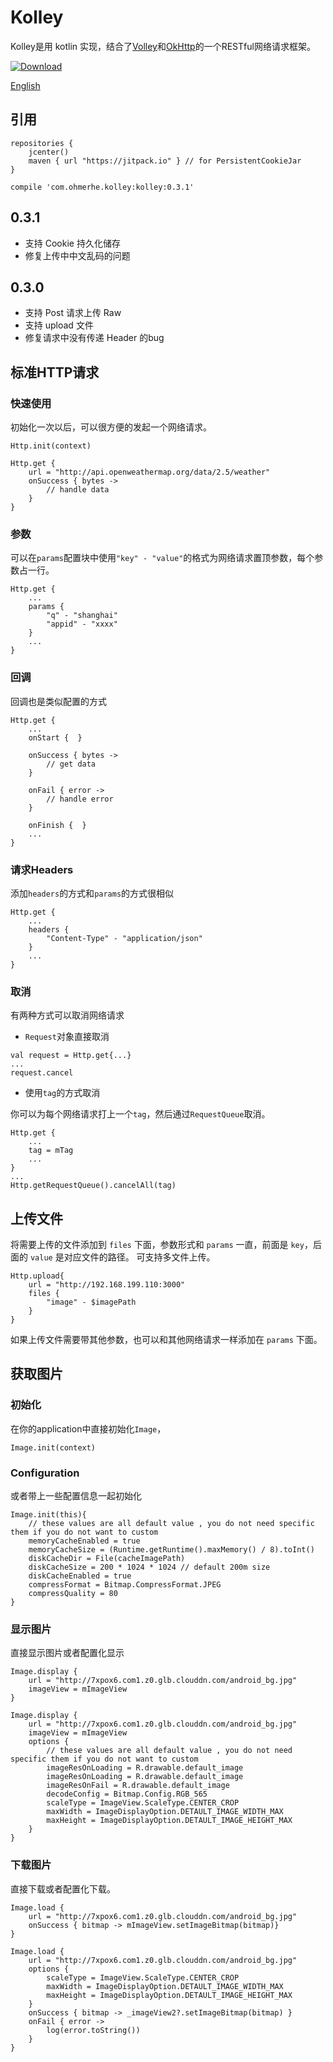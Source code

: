 # Kolley

Kolley是用 kotlin 实现，结合了[Volley](https://developer.android.com/training/volley/index.html)和[OkHttp](http://square.github.io/okhttp)的一个RESTful网络请求框架。

[ ![Download](https://api.bintray.com/packages/ohmerhe/maven/kolley/images/download.svg) ](https://bintray.com/ohmerhe/maven/kolley/_latestVersion)

[English](https://github.com/ohmerhe/Kolley/blob/master/README_EN.md)


## 引用

```
repositories {
    jcenter()
    maven { url "https://jitpack.io" } // for PersistentCookieJar
}

compile 'com.ohmerhe.kolley:kolley:0.3.1'
```

## 0.3.1

- 支持 Cookie 持久化储存
- 修复上传中中文乱码的问题

## 0.3.0

- 支持 Post 请求上传 Raw
- 支持 upload 文件
- 修复请求中没有传递 Header 的bug

## 标准HTTP请求

### 快速使用

初始化一次以后，可以很方便的发起一个网络请求。

```
Http.init(context) 

Http.get {
    url = "http://api.openweathermap.org/data/2.5/weather"
    onSuccess { bytes ->
        // handle data
    }
}    
```

### 参数

可以在`params`配置块中使用`"key" - "value"`的格式为网络请求置顶参数，每个参数占一行。

```
Http.get {
    ...
    params {
        "q" - "shanghai"
        "appid" - "xxxx"
    }
    ...
}
```   

### 回调

回调也是类似配置的方式

```
Http.get {
    ...
    onStart {  }

    onSuccess { bytes ->
        // get data
    }

    onFail { error ->
        // handle error
    }

    onFinish {  }
    ...
}
```

### 请求Headers

添加`headers`的方式和`params`的方式很相似

```
Http.get {
    ...
    headers {
        "Content-Type" - "application/json"
    }
    ...
} 
```

### 取消

有两种方式可以取消网络请求

- `Request`对象直接取消

```
val request = Http.get{...}
...
request.cancel
```

- 使用`tag`的方式取消

你可以为每个网络请求打上一个`tag`，然后通过`RequestQueue`取消。

```
Http.get {
    ...
    tag = mTag
    ...
}
...
Http.getRequestQueue().cancelAll(tag)
```

## 上传文件

将需要上传的文件添加到 `files` 下面，参数形式和 `params` 一直，前面是 `key`，后面的 `value` 是对应文件的路径。
可支持多文件上传。

```
Http.upload{
    url = "http://192.168.199.110:3000"
    files {
        "image" - $imagePath
    }
}
```

如果上传文件需要带其他参数，也可以和其他网络请求一样添加在 `params` 下面。


## 获取图片

### 初始化

在你的application中直接初始化`Image`，

```
Image.init(context)
```

### Configuration

或者带上一些配置信息一起初始化

```
Image.init(this){
    // these values are all default value , you do not need specific them if you do not want to custom
    memoryCacheEnabled = true
    memoryCacheSize = (Runtime.getRuntime().maxMemory() / 8).toInt()
    diskCacheDir = File(cacheImagePath)
    diskCacheSize = 200 * 1024 * 1024 // default 200m size
    diskCacheEnabled = true
    compressFormat = Bitmap.CompressFormat.JPEG
    compressQuality = 80
}
```

### 显示图片

直接显示图片或者配置化显示

```
Image.display {
    url = "http://7xpox6.com1.z0.glb.clouddn.com/android_bg.jpg"
    imageView = mImageView
}
```


```
Image.display {
    url = "http://7xpox6.com1.z0.glb.clouddn.com/android_bg.jpg"
    imageView = mImageView
    options {
        // these values are all default value , you do not need specific them if you do not want to custom
        imageResOnLoading = R.drawable.default_image
        imageResOnLoading = R.drawable.default_image
        imageResOnFail = R.drawable.default_image
        decodeConfig = Bitmap.Config.RGB_565
        scaleType = ImageView.ScaleType.CENTER_CROP
        maxWidth = ImageDisplayOption.DETAULT_IMAGE_WIDTH_MAX
        maxHeight = ImageDisplayOption.DETAULT_IMAGE_HEIGHT_MAX
    }
}
```

### 下载图片

直接下载或者配置化下载。

```
Image.load {
    url = "http://7xpox6.com1.z0.glb.clouddn.com/android_bg.jpg"
    onSuccess { bitmap -> mImageView.setImageBitmap(bitmap)}
}
```

```
Image.load {
    url = "http://7xpox6.com1.z0.glb.clouddn.com/android_bg.jpg"
    options {
        scaleType = ImageView.ScaleType.CENTER_CROP
        maxWidth = ImageDisplayOption.DETAULT_IMAGE_WIDTH_MAX
        maxHeight = ImageDisplayOption.DETAULT_IMAGE_HEIGHT_MAX
    }
    onSuccess { bitmap -> _imageView2?.setImageBitmap(bitmap) }
    onFail { error ->
        log(error.toString())
    }
}
```

